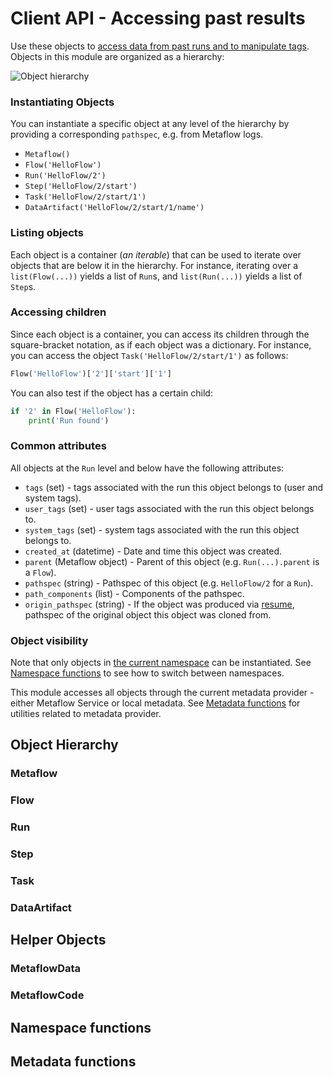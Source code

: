 # Client API - Accessing past results

<!-- WARNING: THIS FILE WAS AUTOGENERATED! DO NOT EDIT! Instead, edit the notebook w/the location & name as this file. -->

Use these objects to [access data from past runs and to manipulate tags](/metaflow/client). Objects in this module are organized as a hierarchy:

![Object hierarchy](/assets/hierarchy.png)

### Instantiating Objects

You can instantiate a specific object at any level of the hierarchy by providing a corresponding `pathspec`, e.g. from Metaflow logs.

 - `Metaflow()`
 - `Flow('HelloFlow')`
 - `Run('HelloFlow/2')`
 - `Step('HelloFlow/2/start')`
 - `Task('HelloFlow/2/start/1')`
 - `DataArtifact('HelloFlow/2/start/1/name')`

### Listing objects

Each object is a container (*an iterable*) that can be used to iterate over objects that are below it in the hierarchy. For instance, iterating over a `list(Flow(...))` yields a list of `Run`s, and `list(Run(...))` yields a list of `Step`s.

### Accessing children

Since each object is a container, you can access its children through the square-bracket notation, as if each object was a dictionary. For instance, you can access the object `Task('HelloFlow/2/start/1')` as follows:
```python
Flow('HelloFlow')['2']['start']['1']
```
You can also test if the object has a certain child:
```python
if '2' in Flow('HelloFlow'):
    print('Run found')
```

### Common attributes

All objects at the `Run` level and below have the following attributes:

 - `tags` (set) - tags associated with the run this object belongs to (user and system tags).
 - `user_tags` (set) - user tags associated with the run this object belongs to.
 - `system_tags` (set) - system tags associated with the run this object belongs to.
 - `created_at` (datetime) - Date and time this object was created.
 - `parent` (Metaflow object) - Parent of this object (e.g. `Run(...).parent` is a `Flow`).
 - `pathspec` (string) - Pathspec of this object (e.g. `HelloFlow/2` for a `Run`).
 - `path_components` (list) - Components of the pathspec.
 - `origin_pathspec` (string) - If the object was produced via [resume](/metaflow/debugging#how-to-use-the-resume-command), pathspec of the original object this object was cloned from.

### Object visibility

Note that only objects in [the current namespace](/scaling/tagging) can be instantiated. See [Namespace functions](#namespace-functions) to see how to switch between namespaces. 

This module accesses all objects through the current metadata provider - either Metaflow Service or local metadata. See [Metadata functions](#metadata-functions) for utilities related to metadata provider.

## Object Hierarchy

### Metaflow


<DocSection type="class" name="Metaflow" module="metaflow" show_import="False" heading_level="3" link="https://github.com/Netflix/metaflow/tree/master/metaflow/client/core.py#L201">
<SigArgSection>

</SigArgSection>
<Description summary="Entry point to all objects in the Metaflow universe." extended_summary="This object can be used to list all the flows present either through the explicit property\nor by iterating over this object." />
<ParamSection name="Attributes">
	<Parameter name="flows" type="List[Flow]" desc="Returns the list of all `Flow` objects known to this metadata provider. Note that only\nflows present in the current namespace will be returned. A `Flow` is present in a namespace\nif it has at least one run in the namespace." />
</ParamSection>
</DocSection>


### Flow


<DocSection type="class" name="Flow" module="metaflow" show_import="False" heading_level="3" link="https://github.com/Netflix/metaflow/tree/master/metaflow/client/core.py#L1946">
<SigArgSection>
<SigArg name="pathspec" />
</SigArgSection>
<Description summary="A Flow represents all existing flows with a certain name, in other words,\nclasses derived from `FlowSpec`. A container of `Run` objects." />
<ParamSection name="Attributes">
	<Parameter name="latest_run" type="Run" desc="Latest `Run` (in progress or completed, successfully or not) of this flow." />
	<Parameter name="latest_successful_run" type="Run" desc="Latest successfully completed `Run` of this flow." />
</ParamSection>
</DocSection>



<DocSection type="method" name="Flow.runs" module="metaflow" show_import="False" heading_level="4" link="https://github.com/Netflix/metaflow/tree/master/metaflow/client/core.py#L1996">
<SigArgSection>
<SigArg name="self" /><SigArg name="*tags" />
</SigArgSection>
<Description summary="Returns an iterator over all `Run`s of this flow." extended_summary="An optional filter is available that allows you to filter on tags.\nIf multiple tags are specified, only runs that have all the\nspecified tags are returned." />
<ParamSection name="Parameters">
	<Parameter name="tags" type="string" desc="Tags to match." />
</ParamSection>
<ParamSection name="Returns">
	<Parameter type="Iterator[Run]" desc="Iterator over `Run` objects in this flow." />
</ParamSection>
</DocSection>


### Run


<DocSection type="class" name="Run" module="metaflow" show_import="False" heading_level="3" link="https://github.com/Netflix/metaflow/tree/master/metaflow/client/core.py#L1671">
<SigArgSection>
<SigArg name="pathspec" />
</SigArgSection>
<Description summary="A `Run` represents an execution of a `Flow`. It is a container of `Step`s." />
<ParamSection name="Attributes">
	<Parameter name="data" type="MetaflowData" desc="a shortcut to run['end'].task.data, i.e. data produced by this run." />
	<Parameter name="successful" type="boolean" desc="True if the run completed successfully." />
	<Parameter name="finished" type="boolean" desc="True if the run completed." />
	<Parameter name="finished_at" type="datetime" desc="Time this run finished." />
	<Parameter name="code" type="MetaflowCode" desc="Code package for this run (if present). See `MetaflowCode`." />
	<Parameter name="end_task" type="Task" desc="`Task` for the end step (if it is present already)." />
</ParamSection>
</DocSection>



<DocSection type="method" name="Run.add_tag" module="metaflow" show_import="False" heading_level="4" link="https://github.com/Netflix/metaflow/tree/master/metaflow/client/core.py#L1829">
<SigArgSection>
<SigArg name="self" /><SigArg name="tag" />
</SigArgSection>
<Description summary="Add a tag to this `Run`." extended_summary="Note that if the tag is already a system tag, it is not added as a user tag,\nand no error is thrown." />
<ParamSection name="Parameters">
	<Parameter name="tag" type="string" desc="Tag to add." />
</ParamSection>
</DocSection>



<DocSection type="method" name="Run.add_tags" module="metaflow" show_import="False" heading_level="4" link="https://github.com/Netflix/metaflow/tree/master/metaflow/client/core.py#L1851">
<SigArgSection>
<SigArg name="self" /><SigArg name="tags" />
</SigArgSection>
<Description summary="Add one or more tags to this `Run`." extended_summary="Note that if any tag is already a system tag, it is not added as a user tag\nand no error is thrown." />
<ParamSection name="Parameters">
	<Parameter name="tags" type="Iterable[string]" desc="Tags to add." />
</ParamSection>
</DocSection>



<DocSection type="method" name="Run.remove_tag" module="metaflow" show_import="False" heading_level="4" link="https://github.com/Netflix/metaflow/tree/master/metaflow/client/core.py#L1865">
<SigArgSection>
<SigArg name="self" /><SigArg name="tag" />
</SigArgSection>
<Description summary="Remove one tag from this `Run`." extended_summary="Removing a system tag is an error. Removing a non-existent\nuser tag is a no-op." />
<ParamSection name="Parameters">
	<Parameter name="tag" type="string" desc="Tag to remove." />
</ParamSection>
</DocSection>



<DocSection type="method" name="Run.remove_tags" module="metaflow" show_import="False" heading_level="4" link="https://github.com/Netflix/metaflow/tree/master/metaflow/client/core.py#L1887">
<SigArgSection>
<SigArg name="self" /><SigArg name="tags" />
</SigArgSection>
<Description summary="Remove one or more tags to this `Run`." extended_summary="Removing a system tag will result in an error. Removing a non-existent\nuser tag is a no-op." />
<ParamSection name="Parameters">
	<Parameter name="tags" type="Iterable[string]" desc="Tags to remove." />
</ParamSection>
</DocSection>



<DocSection type="method" name="Run.replace_tag" module="metaflow" show_import="False" heading_level="4" link="https://github.com/Netflix/metaflow/tree/master/metaflow/client/core.py#L1901">
<SigArgSection>
<SigArg name="self" /><SigArg name="tag_to_remove" /><SigArg name="tag_to_add" />
</SigArgSection>
<Description summary="Remove a tag and add a tag atomically. Removal is done first.\nThe rules for `Run.add_tag` and `Run.remove_tag` also apply here." />
<ParamSection name="Parameters">
	<Parameter name="tag_to_remove" type="string" desc="Tag to remove." />
	<Parameter name="tag_to_add" type="string" desc="Tag to add." />
</ParamSection>
</DocSection>



<DocSection type="method" name="Run.replace_tags" module="metaflow" show_import="False" heading_level="4" link="https://github.com/Netflix/metaflow/tree/master/metaflow/client/core.py#L1925">
<SigArgSection>
<SigArg name="self" /><SigArg name="tags_to_remove" /><SigArg name="tags_to_add" />
</SigArgSection>
<Description summary="Remove and add tags atomically; the removal is done first.\nThe rules for `Run.add_tag` and `Run.remove_tag` also apply here." />
<ParamSection name="Parameters">
	<Parameter name="tags_to_remove" type="Iterable[string]" desc="Tags to remove." />
	<Parameter name="tags_to_add" type="Iterable[string]" desc="Tags to add." />
</ParamSection>
</DocSection>


### Step


<DocSection type="class" name="Step" module="metaflow" show_import="False" heading_level="3" link="https://github.com/Netflix/metaflow/tree/master/metaflow/client/core.py#L1516">
<SigArgSection>
<SigArg name="pathspec" />
</SigArgSection>
<Description summary="A `Step` represents a user-defined step, that is, a method annotated with the `@step` decorator." extended_summary="It contains `Task` objects associated with the step, that is, all executions of the\n`Step`. The step may contain multiple `Task`s in the case of a foreach step." />
<ParamSection name="Attributes">
	<Parameter name="task" type="Task" desc="The first `Task` object in this step. This is a shortcut for retrieving the only\ntask contained in a non-foreach step." />
	<Parameter name="finished_at" type="datetime" desc="Time when the latest `Task` of this step finished. Note that in the case of foreaches,\nthis time may change during execution of the step." />
	<Parameter name="environment_info" type="Dict" desc="Information about the execution environment." />
</ParamSection>
</DocSection>


### Task


<DocSection type="class" name="Task" module="metaflow" show_import="False" heading_level="3" link="https://github.com/Netflix/metaflow/tree/master/metaflow/client/core.py#L973">
<SigArgSection>
<SigArg name="pathspec, attempt=None" />
</SigArgSection>
<Description summary="A `Task` represents an execution of a `Step`." extended_summary="It contains all `DataArtifact` objects produced by the task as\nwell as metadata related to execution.\n\nNote that the `@retry` decorator may cause multiple attempts of\nthe task to be present. Usually you want the latest attempt, which\nis what instantiating a `Task` object returns by default. If\nyou need to e.g. retrieve logs from a failed attempt, you can\nexplicitly get information about a specific attempt by using the\nfollowing syntax when creating a task:\n\n`Task('flow/run/step/task', attempt=<attempt>)`\n\nwhere `attempt=0` corresponds to the first attempt etc." />
<ParamSection name="Attributes">
	<Parameter name="metadata" type="List[Metadata]" desc="List of all metadata events associated with the task." />
	<Parameter name="metadata_dict" type="Dict" desc="A condensed version of `metadata`: A dictionary where keys\nare names of metadata events and values the latest corresponding event." />
	<Parameter name="data" type="MetaflowData" desc="Container of all data artifacts produced by this task. Note that this\ncall downloads all data locally, so it can be slower than accessing\nartifacts individually. See `MetaflowData` for more information." />
	<Parameter name="artifacts" type="MetaflowArtifacts" desc="Container of `DataArtifact` objects produced by this task." />
	<Parameter name="successful" type="boolean" desc="True if the task successfully completed." />
	<Parameter name="finished" type="boolean" desc="True if the task completed." />
	<Parameter name="exception" type="object" desc="Exception raised by this task if there was one." />
	<Parameter name="finished_at" type="datetime" desc="Time this task finished." />
	<Parameter name="runtime_name" type="string" desc="Runtime this task was executed on." />
	<Parameter name="stdout" type="string" desc="Standard output for the task execution." />
	<Parameter name="stderr" type="string" desc="Standard error output for the task execution." />
	<Parameter name="code" type="MetaflowCode" desc="Code package for this task (if present). See `MetaflowCode`." />
	<Parameter name="environment_info" type="Dict" desc="Information about the execution environment." />
</ParamSection>
</DocSection>



<DocSection type="method" name="Task.loglines" module="metaflow" show_import="False" heading_level="4" link="https://github.com/Netflix/metaflow/tree/master/metaflow/client/core.py#L1429">
<SigArgSection>
<SigArg name="self" /><SigArg name="stream" /><SigArg name="as_unicode" default="True" /><SigArg name="meta_dict" default="None" />
</SigArgSection>
<Description summary="Return an iterator over (utc_timestamp, logline) tuples." />
<ParamSection name="Parameters">
	<Parameter name="stream" type="string" desc="Either 'stdout' or 'stderr'." />
	<Parameter name="as_unicode" type="boolean" desc="If as_unicode=False, each logline is returned as a byte object. Otherwise,\nit is returned as a (unicode) string." />
</ParamSection>
<ParamSection name="Returns">
	<Parameter type="Iterator[(datetime, string)]" desc="Iterator over timestamp, logline pairs." />
</ParamSection>
</DocSection>


### DataArtifact


<DocSection type="class" name="DataArtifact" module="metaflow" show_import="False" heading_level="3" link="https://github.com/Netflix/metaflow/tree/master/metaflow/client/core.py#L850">
<SigArgSection>
<SigArg name="pathspec" />
</SigArgSection>
<Description summary="A single data artifact and associated metadata. Note that this object does\nnot contain other objects as it is the leaf object in the hierarchy." />
<ParamSection name="Attributes">
	<Parameter name="data" type="object" desc="The data contained in this artifact, that is, the object produced during\nexecution of this run." />
	<Parameter name="sha" type="string" desc="A unique ID of this artifact." />
	<Parameter name="finished_at" type="datetime" desc="Corresponds roughly to the `Task.finished_at` time of the parent `Task`.\nAn alias for `DataArtifact.created_at`." />
</ParamSection>
</DocSection>


## Helper Objects

### MetaflowData


<DocSection type="class" name="MetaflowData" module="metaflow" show_import="False" heading_level="3" link="https://github.com/Netflix/metaflow/tree/master/metaflow/client/core.py#L704">
<SigArgSection>
<SigArg name="" />
</SigArgSection>
<Description summary="Container of data artifacts produced by a `Task`. This object is\ninstantiated through `Task.data`." extended_summary="`MetaflowData` allows results to be retrieved by their name\nthrough a convenient dot notation:\n\n```python\nTask(...).data.my_object\n```\n\nYou can also test the existence of an object\n\n```python\nif 'my_object' in Task(...).data:\n    print('my_object found')\n```\n\nNote that this container relies on the local cache to load all data\nartifacts. If your `Task` contains a lot of data, a more efficient\napproach is to load artifacts individually like so\n\n```\nTask(...)['my_object'].data\n```" />

</DocSection>


### MetaflowCode


<DocSection type="class" name="MetaflowCode" module="metaflow" show_import="False" heading_level="3" link="https://github.com/Netflix/metaflow/tree/master/metaflow/client/core.py#L748">
<SigArgSection>
<SigArg name="" />
</SigArgSection>
<Description summary="Snapshot of the code used to execute this `Run`. Instantiate the object through\n`Run(...).code` (if all steps are executed remotely) or `Task(...).code` for an\nindividual task. The code package is the same for all steps of a `Run`." extended_summary="`MetaflowCode` includes a package of the user-defined `FlowSpec` class and supporting\nfiles, as well as a snapshot of the Metaflow library itself.\n\nCurrently `MetaflowCode` objects are stored only for `Run`s that have at least one `Step`\nexecuting outside the user's local environment.\n\nYou can extract code in the directory `snapshot` like so:\n```\nRun(...).code.extractall(path='snapshot')\n```" />
<ParamSection name="Attributes">
	<Parameter name="path" type="string" desc="Location (in the datastore provider) of the code package." />
	<Parameter name="info" type="Dict" desc="Dictionary of information related to this code-package." />
	<Parameter name="flowspec" type="string" desc="Source code of the file containing the `FlowSpec` in this code package." />
	<Parameter name="tarball" type="TarFile" desc="Python standard library `tarfile.TarFile` archive containing all the code." />
</ParamSection>
</DocSection>


## Namespace functions


<DocSection type="function" name="namespace" module="metaflow" show_import="True" heading_level="3" link="https://github.com/Netflix/metaflow/tree/master/metaflow/client/core.py#L145">
<SigArgSection>
<SigArg name="ns" />
</SigArgSection>
<Description summary="Switch namespace to the one provided." extended_summary="This call has a global effect. No objects outside this namespace\nwill be accessible. To access all objects regardless of namespaces,\npass None to this call." />
<ParamSection name="Parameters">
	<Parameter name="ns" type="string" desc="Namespace to switch to or None to ignore namespaces." />
</ParamSection>
<ParamSection name="Returns">
	<Parameter type="string" desc="Namespace set (result of get_namespace())." />
</ParamSection>
</DocSection>



<DocSection type="function" name="get_namespace" module="metaflow" show_import="False" heading_level="3" link="https://github.com/Netflix/metaflow/tree/master/metaflow/client/core.py#L168">
<SigArgSection>

</SigArgSection>
<Description summary="Return the current namespace that is currently being used to filter objects." extended_summary="The namespace is a tag associated with all objects in Metaflow." />
<ParamSection name="Returns">
	<Parameter type="string or None" desc="The current namespace used to filter objects." />
</ParamSection>
</DocSection>



<DocSection type="function" name="default_namespace" module="metaflow" show_import="False" heading_level="3" link="https://github.com/Netflix/metaflow/tree/master/metaflow/client/core.py#L186">
<SigArgSection>

</SigArgSection>
<Description summary="Resets the namespace used to filter objects to the default one, i.e. the one that was\nused prior to any `namespace` calls." />
<ParamSection name="Returns">
	<Parameter type="string" desc="The result of get_namespace() after the namespace has been reset." />
</ParamSection>
</DocSection>


## Metadata functions


<DocSection type="function" name="metadata" module="metaflow" show_import="False" heading_level="3" link="https://github.com/Netflix/metaflow/tree/master/metaflow/client/core.py#L43">
<SigArgSection>
<SigArg name="ms" />
</SigArgSection>
<Description summary="Switch Metadata provider." extended_summary="This call has a global effect. Selecting the local metadata will,\nfor example, not allow access to information stored in remote\nmetadata providers.\n\nNote that you don't typically have to call this function directly. Usually\nthe metadata provider is set through the Metaflow configuration file. If you\nneed to switch between multiple providers, you can use the `METAFLOW_PROFILE`\nenvironment variable to switch between configurations." />
<ParamSection name="Parameters">
	<Parameter name="ms" type="string" desc="Can be a path (selects local metadata), a URL starting with http (selects\nthe service metadata) or an explicit specification <metadata_type>@<info>; as an\nexample, you can specify local@<path> or service@<url>." />
</ParamSection>
<ParamSection name="Returns">
	<Parameter type="string" desc="The description of the metadata selected (equivalent to the result of\nget_metadata())." />
</ParamSection>
</DocSection>



<DocSection type="function" name="get_metadata" module="metaflow" show_import="False" heading_level="3" link="https://github.com/Netflix/metaflow/tree/master/metaflow/client/core.py#L95">
<SigArgSection>

</SigArgSection>
<Description summary="Returns the current Metadata provider." extended_summary="If this is not set explicitly using `metadata`, the default value is\ndetermined through the Metaflow configuration. You can use this call to\ncheck that your configuration is set up properly.\n\nIf multiple configuration profiles are present, this call returns the one\nselected through the `METAFLOW_PROFILE` environment variable." />
<ParamSection name="Returns">
	<Parameter type="string" desc="Information about the Metadata provider currently selected. This information typically\nreturns provider specific information (like URL for remote providers or local paths for\nlocal providers)." />
</ParamSection>
</DocSection>



<DocSection type="function" name="default_metadata" module="metaflow" show_import="False" heading_level="3" link="https://github.com/Netflix/metaflow/tree/master/metaflow/client/core.py#L118">
<SigArgSection>

</SigArgSection>
<Description summary="Resets the Metadata provider to the default value, that is, to the value\nthat was used prior to any `metadata` calls." />
<ParamSection name="Returns">
	<Parameter type="string" desc="The result of get_metadata() after resetting the provider." />
</ParamSection>
</DocSection>

